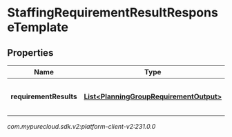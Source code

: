 # StaffingRequirementResultResponseTemplate


## Properties

| Name | Type | Description | Notes |
| ------------ | ------------- | ------------- | ------------- |
| **requirementResults** | [**List&lt;PlanningGroupRequirementOutput&gt;**](PlanningGroupRequirementOutput) | List of staffing requirement results |  |




_com.mypurecloud.sdk.v2:platform-client-v2:231.0.0_
